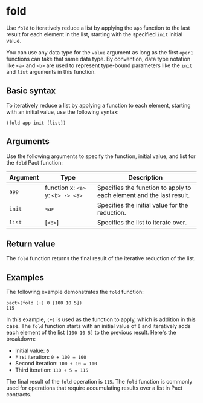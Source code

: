 # fold

Use `fold` to iteratively reduce a list by applying the `app` function to the last result for each element in the list, starting with the specified `init` initial value.

You can use any data type for the `value` argument as long as the first `oper1` functions can take that same data type.
By convention, data type notation like `<a>` and `<b>` are used to represent  type-bound parameters like the `init` and `list` arguments in this function.

## Basic syntax

To iteratively reduce a list by applying a function to each element, starting with an initial value, use the following syntax:

```pact
(fold app init [list])
```

## Arguments

Use the following arguments to specify the function, initial value, and list for the `fold` Pact function:

| Argument | Type       | Description                                       |
|----------|------------|---------------------------------------------------|
| `app` | function x: `<a>` y: `<b> -> <a>` | Specifies the function to apply to each element and the last result. |
| `init` | `<a>` | Specifies the initial value for the reduction. |
| `list` | [`<b>`] | Specifies the list to iterate over.               |

## Return value

The `fold` function returns the final result of the iterative reduction of the list.

## Examples

The following example demonstrates the `fold` function:

```pact
pact>(fold (+) 0 [100 10 5])
115
```

In this example, `(+)` is used as the function to apply, which is addition in this case. 
The `fold` function starts with an initial value of `0` and iteratively adds each element of the list `[100 10 5]` to the previous result. Here's the breakdown:

- Initial value: `0`
- First iteration: `0 + 100 = 100`
- Second iteration: `100 + 10 = 110`
- Third iteration: `110 + 5 = 115`

The final result of the `fold` operation is `115`. The `fold` function is commonly used for operations that require accumulating results over a list in Pact contracts.
